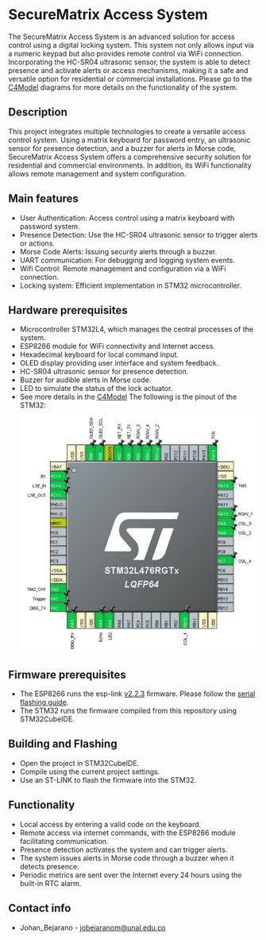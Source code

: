 # SecureMatrix Access System
The SecureMatrix Access System is an advanced solution for access control using a digital locking system. This system not only allows input via a numeric keypad but also provides remote control via WiFi connection. Incorporating the HC-SR04 ultrasonic sensor, the system is able to detect presence and activate alerts or access mechanisms, making it a safe and versatile option for residential or commercial installations. Please go to the [C4Model](Doc/C4Model.md) diagrams for more details on the functionality of the system.

## Description
This project integrates multiple technologies to create a versatile access control system. Using a matrix keyboard for password entry, an ultrasonic sensor for presence detection, and a buzzer for alerts in Morse code, SecureMatrix Access System offers a comprehensive security solution for residential and commercial environments. In addition, its WiFi functionality allows remote management and system configuration.

## Main features
* User Authentication: Access control using a matrix keyboard with password system.
* Presence Detection: Use the HC-SR04 ultrasonic sensor to trigger alerts or actions.
* Morse Code Alerts: Issuing security alerts through a buzzer.
* UART communication: For debugging and logging system events.
* Wifi Control: Remote management and configuration via a WiFi connection.
* Locking system: Efficient implementation in STM32 microcontroller.

## Hardware prerequisites
* Microcontroller STM32L4, which manages the central processes of the system.
* ESP8266 module for WiFi connectivity and Internet access.
* Hexadecimal keyboard for local command input.
* OLED display providing user interface and system feedback.
* HC-SR04 ultrasonic sensor for presence detection.
* Buzzer for audible alerts in Morse code.
* LED to simulate the status of the lock actuator.
*  See more details in the [C4Model](Doc/C4Model.md) The following is the pinout of the STM32: ![pinout](Doc/pinout2.png)



## Firmware prerequisites
* The ESP8266 runs the esp-link [v2.2.3](https://github.com/jeelabs/esp-link/releases/tag/v2.2.3) firmware. Please follow the [serial flashing guide](https://github.com/jeelabs/esp-link/blob/master/FLASHING.md#initial-serial-flashing).
* The STM32 runs the firmware compiled from this repository using STM32CubeIDE.

  
## Building and Flashing
* Open the project in STM32CubeIDE.
* Compile using the current project settings.
* Use an ST-LINK to flash the firmware into the STM32.

## Functionality
* Local access by entering a valid code on the keyboard.
* Remote access via internet commands, with the ESP8266 module facilitating communication.
* Presence detection activates the system and can trigger alerts.
* The system issues alerts in Morse code through a buzzer when it detects presence.
* Periodic metrics are sent over the Internet every 24 hours using the built-in RTC alarm.


## Contact info
* Johan_Bejarano - jobejaranom@unal.edu.co
